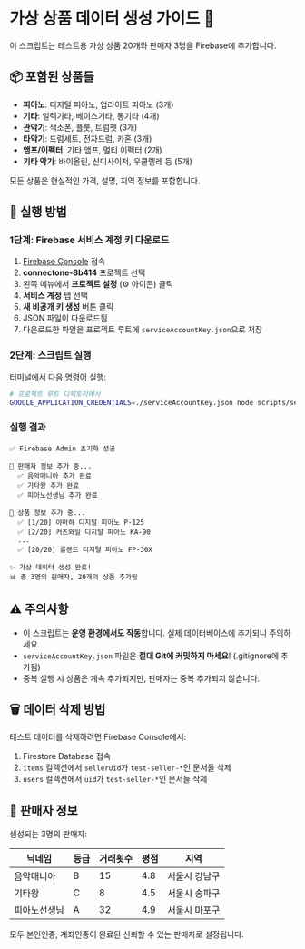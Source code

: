 # 가상 상품 데이터 생성 가이드 🎵

이 스크립트는 테스트용 가상 상품 20개와 판매자 3명을 Firebase에 추가합니다.

## 📦 포함된 상품들

- **피아노**: 디지털 피아노, 업라이트 피아노 (3개)
- **기타**: 일렉기타, 베이스기타, 통기타 (4개)
- **관악기**: 색소폰, 플룻, 트럼펫 (3개)
- **타악기**: 드럼세트, 전자드럼, 카혼 (3개)
- **앰프/이펙터**: 기타 앰프, 멀티 이펙터 (2개)
- **기타 악기**: 바이올린, 신디사이저, 우쿨렐레 등 (5개)

모든 상품은 현실적인 가격, 설명, 지역 정보를 포함합니다.

## 🚀 실행 방법

### 1단계: Firebase 서비스 계정 키 다운로드

1. [Firebase Console](https://console.firebase.google.com) 접속
2. **connectone-8b414** 프로젝트 선택
3. 왼쪽 메뉴에서 **프로젝트 설정** (⚙️ 아이콘) 클릭
4. **서비스 계정** 탭 선택
5. **새 비공개 키 생성** 버튼 클릭
6. JSON 파일이 다운로드됨
7. 다운로드한 파일을 프로젝트 루트에 `serviceAccountKey.json`으로 저장

### 2단계: 스크립트 실행

터미널에서 다음 명령어 실행:

```bash
# 프로젝트 루트 디렉토리에서
GOOGLE_APPLICATION_CREDENTIALS=./serviceAccountKey.json node scripts/seed-products.js
```

### 실행 결과

```
✅ Firebase Admin 초기화 성공

👤 판매자 정보 추가 중...
  ✅ 음악매니아 추가 완료
  ✅ 기타왕 추가 완료
  ✅ 피아노선생님 추가 완료

🎵 상품 정보 추가 중...
  ✅ [1/20] 야마하 디지털 피아노 P-125
  ✅ [2/20] 커즈와일 디지털 피아노 KA-90
  ...
  ✅ [20/20] 롤랜드 디지털 피아노 FP-30X

✨ 가상 데이터 생성 완료!
📊 총 3명의 판매자, 20개의 상품 추가됨
```

## ⚠️ 주의사항

- 이 스크립트는 **운영 환경에서도 작동**합니다. 실제 데이터베이스에 추가되니 주의하세요.
- `serviceAccountKey.json` 파일은 **절대 Git에 커밋하지 마세요**! (.gitignore에 추가됨)
- 중복 실행 시 상품은 계속 추가되지만, 판매자는 중복 추가되지 않습니다.

## 🗑️ 데이터 삭제 방법

테스트 데이터를 삭제하려면 Firebase Console에서:

1. Firestore Database 접속
2. `items` 컬렉션에서 `sellerUid`가 `test-seller-*`인 문서들 삭제
3. `users` 컬렉션에서 `uid`가 `test-seller-*`인 문서들 삭제

## 📝 판매자 정보

생성되는 3명의 판매자:

| 닉네임       | 등급 | 거래횟수 | 평점 | 지역          |
| ------------ | ---- | -------- | ---- | ------------- |
| 음악매니아   | B    | 15       | 4.8  | 서울시 강남구 |
| 기타왕       | C    | 8        | 4.5  | 서울시 송파구 |
| 피아노선생님 | A    | 32       | 4.9  | 서울시 마포구 |

모두 본인인증, 계좌인증이 완료된 신뢰할 수 있는 판매자로 설정됩니다.
